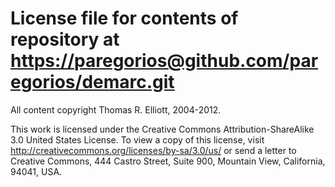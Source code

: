 License file for contents of repository at [https://paregorios@github.com/paregorios/demarc.git](https://paregorios@github.com/paregorios/demarc.git)
=================================================================================================================================================================

All content copyright Thomas R. Elliott, 2004-2012.

This work is licensed under the Creative Commons Attribution-ShareAlike 3.0 United States License. To view a copy of this license, visit http://creativecommons.org/licenses/by-sa/3.0/us/ or send a letter to Creative Commons, 444 Castro Street, Suite 900, Mountain View, California, 94041, USA.
